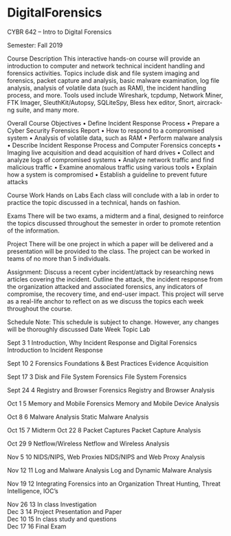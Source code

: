 # DigitalForensics

CYBR 642 – Intro to Digital Forensics

Semester: Fall 2019

Course Description
This interactive hands-on course will provide an introduction to computer and network technical incident handling and forensics activities.  Topics include disk and file system imaging and forensics, packet capture and analysis, basic malware examination, log file analysis, analysis of volatile data (such as RAM), the incident handling process, and more.  Tools used include Wireshark, tcpdump, Network Miner, FTK Imager, SleuthKit/Autopsy, SQLiteSpy, Bless hex editor, Snort, aircrack-ng suite, and many more.   

Overall Course Objectives
•	Define Incident Response Process
•	Prepare a Cyber Security Forensics Report
•	How to respond to a compromised system
•	Analysis of volatile data, such as RAM
•	Perform malware analysis
•	Describe Incident Response Process and Computer Forensics concepts
•	Imaging live acquisition and dead acquisition of hard drives
•	Collect and analyze logs of compromised systems
•	Analyze network traffic and find malicious traffic
•	Examine anomalous traffic using various tools
•	Explain how a system is compromised
•	Establish a guideline to prevent future attacks

Course Work
Hands on Labs
Each class will conclude with a lab in order to practice the topic discussed in a technical, hands on fashion.

Exams
There will be two exams, a midterm and a final, designed to reinforce the topics discussed throughout the semester in order to promote retention of the information.

Project
There will be one project in which a paper will be delivered and a presentation will be provided to the class.  The project can be worked in teams of no more than 5 individuals.  

Assignment:  Discuss a recent cyber incident/attack by researching news articles covering the incident.  Outline the attack, the incident response from the organization attacked and associated forensics, any indicators of compromise, the recovery time, and end-user impact.  This project will serve as a real-life anchor to reflect on as we discuss the topics each week throughout the course.  


Schedule
Note: This schedule is subject to change. However, any changes will be thoroughly discussed
Date	Week	Topic	Lab
			
Sept 3	1	Introduction, Why Incident Response and Digital Forensics	Introduction to Incident Response

Sept 10	2	Forensics Foundations & Best Practices	Evidence Acquisition 

Sept 17	3	Disk and File System Forensics	File System Forensics

Sept 24	4	Registry and Browser Forensics	Registry and Browser Analysis

Oct 1	5	Memory and Mobile Forensics	Memory and Mobile Device Analysis 

Oct 8	6	Malware Analysis	Static Malware Analysis

Oct 15	7	Midterm	
Oct 22	8	Packet Captures	Packet Capture Analysis

Oct 29	9	Netflow/Wireless	Netflow and Wireless Analysis

Nov 5	10	NIDS/NIPS, Web Proxies	NIDS/NIPS and Web Proxy Analysis

Nov 12	11	Log and Malware Analysis	Log and Dynamic Malware Analysis 

Nov 19	12	Integrating Forensics into an Organization	Threat Hunting, Threat Intelligence, IOC’s

Nov 26	13	In class Investigation	
Dec 3	14	Project Presentation and Paper	
Dec 10	15	In class study and questions	
Dec 17	16	Final Exam	



